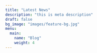 ```yaml
---
title: "Latest News"
description: "this is meta description"
draft: false
bg_image: "images/feature-bg.jpg"
menu:
  main:
    name: "Blog"
    weight: 4
---
```

